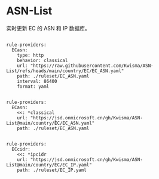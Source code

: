 
# ASN-List

实时更新 EC 的 ASN 和 IP 数据库。

<pre><code class="language-javascript">
rule-providers:
  ECasn:
    type: http
    behavior: classical
    url: "https://raw.githubusercontent.com/Kwisma/ASN-List/refs/heads/main/country/EC/EC_ASN.yaml"
    path: ./ruleset/EC_ASN.yaml
    interval: 86400
    format: yaml
</code></pre>

<pre><code class="language-javascript">
rule-providers:
  ECasn:
    <<: *classical
    url: "https://jsd.onmicrosoft.cn/gh/Kwisma/ASN-List@main/country/EC/EC_ASN.yaml"
    path: ./ruleset/EC_ASN.yaml
</code></pre>

<pre><code class="language-javascript">
rule-providers:
  ECcidr:
    <<: *ipcidr
    url: "https://jsd.onmicrosoft.cn/gh/Kwisma/ASN-List@main/country/EC/EC_IP.yaml"
    path: ./ruleset/EC_IP.yaml
</code></pre>